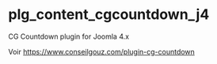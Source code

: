 # plg_content_cgcountdown_j4
 CG Countdown plugin for Joomla 4.x

Voir https://www.conseilgouz.com/plugin-cg-countdown
